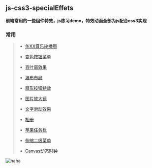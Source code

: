 ## js-css3-specialEffets

**前端常用的一些组件特效，js练习demo，特效动画全部为js配合css3实现**

### 常用

>+ [仿XX音乐轮播图](https://tanf1995.github.io/js-css3-specialEffets/仿XX音乐轮播图/index.html)
>
>+ [变色按钮菜单](https://tanf1995.github.io/js-css3-specialEffets/变色按钮菜单/index.html)
>
>+ [百叶窗效果](https://tanf1995.github.io/js-css3-specialEffets/百叶窗效果/index.html)
>
>+ [瀑布布局](https://tanf1995.github.io/js-css3-specialEffets/瀑布布局/index.html)
>
>+ [扇形按钮特效](https://tanf1995.github.io/js-css3-specialEffets/扇形按钮特效/index.html)
>
>+ [图片放大镜](https://tanf1995.github.io/js-css3-specialEffets/图片放大镜/index.html)
>
>+ [文字滑动效果](https://tanf1995.github.io/js-css3-specialEffets/文字滑动效果/index.html)
>
>+ [相册](https://tanf1995.github.io/js-css3-specialEffets/相册/index.html)
>
>+ [苹果任务栏](https://tanf1995.github.io/js-css3-specialEffets/苹果任务栏/index.html)
>
>+ [伸缩二级菜单](https://tanf1995.github.io/js-css3-specialEffets/伸缩二级菜单/index.html)
>
>+ [Canvas动态时钟](https://tanf1995.github.io/js-css3-specialEffets/Canvas动态时钟/index.html)

![haha](https://timgsa.baidu.com/timg?image&quality=80&size=b9999_10000&sec=1535988754564&di=a4f329fee195e3c3230cb94be0859dbd&imgtype=0&src=http%3A%2F%2Fimg3.duitang.com%2Fuploads%2Fitem%2F201601%2F15%2F20160115223205_CWRdv.thumb.700_0.jpeg)